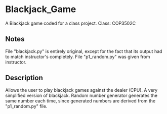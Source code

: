 # Blackjack_Game
A Blackjack game coded for a class project. Class: COP3502C

## Notes
File "blackjack.py" is entirely original, except for the fact that its output had to match instructor's completely.
File "p1_random.py" was given from instructor.

## Description
Allows the user to play blackjack games against the dealer (CPU). A very simplified version of blackjack. Random number generator generates the same number each time, since generated numbers are derived from the "p1_random.py" file.
